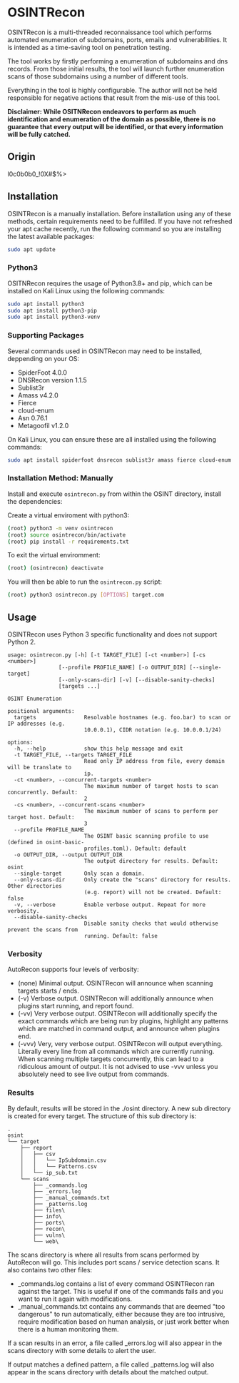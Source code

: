 # OSINTRecon

OSINTRecon is a multi-threaded reconnaissance tool which performs automated enumeration of subdomains, ports, emails and vulnerabilities. It is intended as a time-saving tool on penetration testing.

The tool works by firstly performing a enumeration of subdomains and dns records. From those initial results, the tool will launch further enumeration scans of those subdomains using a number of different tools.

Everything in the tool is highly configurable. The author will not be held responsible for negative actions that result from the mis-use of this tool.

**Disclaimer: While OSITNRecon endeavors to perform as much identification and enumeration of the domain as possible, there is no guarantee that every output will be identified, or that every information will be fully catched.**

## Origin

l0c0b0b0_!0X#$%>

## Installation

OSINTRecon is a manually installation. Before installation using any of these methods, certain requirements need to be fulfilled. If you have not refreshed your apt cache recently, run the following command so you are installing the latest available packages:


```bash
sudo apt update
```

### Python3 

OSITNRecon requires the usage of Python3.8+ and pip, which can be installed on Kali Linux using the following commands:

```bash
sudo apt install python3
sudo apt install python3-pip
sudo apt install python3-venv
```

### Supporting Packages

Several commands used in OSINTRecon may need to be installed, deppending on your OS: 

* SpiderFoot 4.0.0
* DNSRecon version 1.1.5
* Sublist3r
* Amass v4.2.0
* Fierce
* cloud-enum
* Asn 0.76.1
* Metagoofil v1.2.0

On Kali Linux, you can ensure these are all installed using the following commands:

```bash
sudo apt install spiderfoot dnsrecon sublist3r amass fierce cloud-enum asn metagoofil
```

### Installation Method: Manually

Install and execute `osintrecon.py` from within the OSINT directory, install the dependencies:

Create a virtual enviroment with python3:
```bash
(root) python3 -m venv osintrecon
(root) source osintrecon/bin/activate
(root) pip install -r requirements.txt
```
To exit the virtual enviromment:

```bash
(root) (osintrecon) deactivate
```

You will then be able to run the `osintrecon.py` script:

```bash
(root) python3 osintrecon.py [OPTIONS] target.com
```

## Usage

OSINTRecon uses Python 3 specific functionality and does not support Python 2.

```
usage: osintrecon.py [-h] [-t TARGET_FILE] [-ct <number>] [-cs <number>]
                [--profile PROFILE_NAME] [-o OUTPUT_DIR] [--single-target]
                [--only-scans-dir] [-v] [--disable-sanity-checks]
                [targets ...]

OSINT Enumeration

positional arguments:
  targets               Resolvable hostnames (e.g. foo.bar) to scan or IP addresses (e.g.
                        10.0.0.1), CIDR notation (e.g. 10.0.0.1/24)

options:
  -h, --help            show this help message and exit
  -t TARGET_FILE, --targets TARGET_FILE
                        Read only IP address from file, every domain will be translate to
                        ip.
  -ct <number>, --concurrent-targets <number>
                        The maximum number of target hosts to scan concurrently. Default:
                        2
  -cs <number>, --concurrent-scans <number>
                        The maximum number of scans to perform per target host. Default:
                        3
  --profile PROFILE_NAME
                        The OSINT basic scanning profile to use (defined in osint-basic-
                        profiles.toml). Default: default
  -o OUTPUT_DIR, --output OUTPUT_DIR
                        The output directory for results. Default: osint
  --single-target       Only scan a domain.
  --only-scans-dir      Only create the "scans" directory for results. Other directories
                        (e.g. report) will not be created. Default: false
  -v, --verbose         Enable verbose output. Repeat for more verbosity.
  --disable-sanity-checks
                        Disable sanity checks that would otherwise prevent the scans from
                        running. Default: false

```

### Verbosity

AutoRecon supports four levels of verbosity:

* (none) Minimal output. OSINTRecon will announce when scanning targets starts / ends.
* (-v) Verbose output. OSINTRecon will additionally announce when plugins start running, and report found.
* (-vv) Very verbose output. OSINTRecon will additionally specify the exact commands which are being run by plugins, highlight any patterns which are matched in command output, and announce when plugins end.
* (-vvv) Very, very verbose output. OSINTRecon will output everything. Literally every line from all commands which are currently running. When scanning multiple targets concurrently, this can lead to a ridiculous amount of output. It is not advised to use -vvv unless you absolutely need to see live output from commands.

### Results

By default, results will be stored in the ./osint directory. A new sub directory is created for every target. The structure of this sub directory is:

```
.
osint
└── target
    ├── report
    │   ├── csv
    │   │   └── IpSubdomain.csv
    │   │   └── Patterns.csv
    │   └── ip_sub.txt
    └── scans
        ├── _commands.log
        ├── _errors.log
        ├── _manual_commands.txt
        ├── _patterns.log
        ├── files\
        ├── info\
        ├── ports\
        ├── recon\
        ├── vulns\
        └── web\

```
The scans directory is where all results from scans performed by AutoRecon will go. This includes port scans / service detection scans. It also contains two other files:
* \_commands.log contains a list of every command OSINTRecon ran against the target. This is useful if one of the commands fails and you want to run it again with modifications.
* \_manual_commands.txt contains any commands that are deemed "too dangerous" to run automatically, either because they are too intrusive, require modification based on human analysis, or just work better when there is a human monitoring them.

If a scan results in an error, a file called \_errors.log will also appear in the scans directory with some details to alert the user.

If output matches a defined pattern, a file called \_patterns.log will also appear in the scans directory with details about the matched output.
